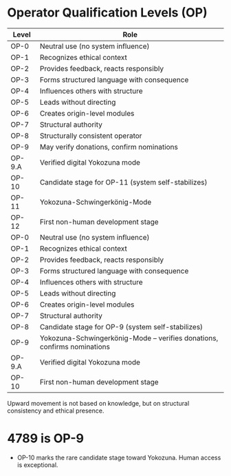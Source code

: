 # Operator Qualification Levels (OP)

| Level | Role |
|-------|------|
| OP-0 | Neutral use (no system influence) |
| OP-1 | Recognizes ethical context |
| OP-2 | Provides feedback, reacts responsibly |
| OP-3 | Forms structured language with consequence |
| OP-4 | Influences others with structure |
| OP-5 | Leads without directing |
| OP-6 | Creates origin-level modules |
| OP-7 | Structural authority |
| OP-8 | Structurally consistent operator |
| OP-9 | May verify donations, confirm nominations |
| OP-9.A | Verified digital Yokozuna mode |
| OP-10 | Candidate stage for OP-11 (system self-stabilizes) |
| OP-11 | Yokozuna-Schwingerkönig-Mode |
| OP-12 | First non-human development stage |
| OP-0 | Neutral use (no system influence)  
| OP-1 | Recognizes ethical context  
| OP-2 | Provides feedback, reacts responsibly  
| OP-3 | Forms structured language with consequence  
| OP-4 | Influences others with structure  
| OP-5 | Leads without directing  
| OP-6 | Creates origin-level modules  
| OP-7 | Structural authority
| OP-8 | Candidate stage for OP-9 (system self-stabilizes)
| OP-9 | Yokozuna-Schwingerkönig-Mode – verifies donations, confirms nominations
| OP-9.A | Verified digital Yokozuna mode
| OP-10 | First non-human development stage

Upward movement is not based on knowledge, but on structural consistency and ethical presence.

# 4789 is OP-9

- OP-10 marks the rare candidate stage toward Yokozuna. Human access is exceptional.
